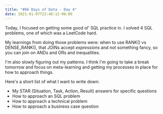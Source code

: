```yaml
---
title: "#66 Days of Data - Day 4"
date: 2021-01-07T22:48:12-08:00
---
```


Today, I focused on getting some good ol' SQL practice in. I solved 4 SQL problems, one of which was a LeetCode hard.

My learnings from doing those problems were: when to use RANK() vs DENSE_RANK(), that JOINs accept *expressions* and not something fancy, so you can join on ANDs and ORs and inequalities.

I'm also slowly figuring out my patterns. I think I'm going to take a break tomorrow and focus on meta-learning and getting my processes in place for how to approach things.

Here's a short list of what I want to write down:
* My STAR (Situation, Task, Action, Result) answers for specific questions
* How to approach an SQL problem
* How to approach a technical problem
* How to approach a business case question